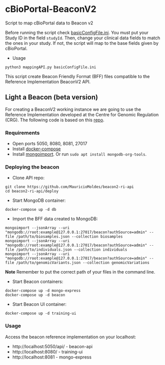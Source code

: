 # cBioPortal-BeaconV2

Script to map cBioPortal data to Beacon v2

Before running the script check [basicConfigFile.ini](basicConfigFile.ini). You must put your Study ID in the field `studyId`. Then, change your clinical data fields to match the ones in your study. If not, the script will map to the base fields given by cBioPortal.

- Usage

```
python3 mappingAPI.py basicConfigFile.ini
```

This script create Beacon Friendly Format (BFF) files compatible to the Reference Implementation BeaconV2 API.

## Light a Beacon (beta version)

For creating a BeaconV2 working instance we are going to use the Reference Implementation developed at the Centre for Genomic Regulation (CRG). The following code is based on this [repo](https://github.com/MauricioMoldes/deploy_beacon_v2_reference_implementation).

### Requirements

* Open ports 5050, 8080, 8081, 27017 
* Install <a href="https://docs.docker.com/compose/install/" target="_blank">docker-compose</a>
* Install <a href="https://www.mongodb.com/docs/database-tools/installation/installation/" target="_blank">mongoimport</a>. Or run `sudo apt install mongodb-org-tools`.

### Deploying the beacon

- Clone API repo:

```
git clone https://github.com/MauricioMoldes/beacon2-ri-api
cd beacon2-ri-api/deploy
```

- Start MongoDB container:

```
docker-compose up -d db
```

- Import the BFF data created to MongoDB:

```
mongoimport --jsonArray --uri "mongodb://root:example@127.0.0.1:27017/beacon?authSource=admin" --file /path/to/biosamples.json --collection biosamples
mongoimport --jsonArray --uri "mongodb://root:example@127.0.0.1:27017/beacon?authSource=admin" --file /path/to/individuals.json --collection individuals
mongoimport --jsonArray --uri "mongodb://root:example@127.0.0.1:27017/beacon?authSource=admin" --file /path/to/genomicVariants.json --collection genomicVariations 
```

**Note**
Remember to put the correct path of your files in the command line.

- Start Beacon containers:

```
docker-compose up -d mongo-express
docker-compose up -d beacon
```

- Start Beacon UI container:

```
docker-compose up -d training-ui
```

### Usage

Access the beacon reference implementation on your localhost: 

 * http://localhost:5050/api/ - beacon-api
 * http://localhost:8080/ - training-ui
 * http://localhost:8081 - mongo-express
